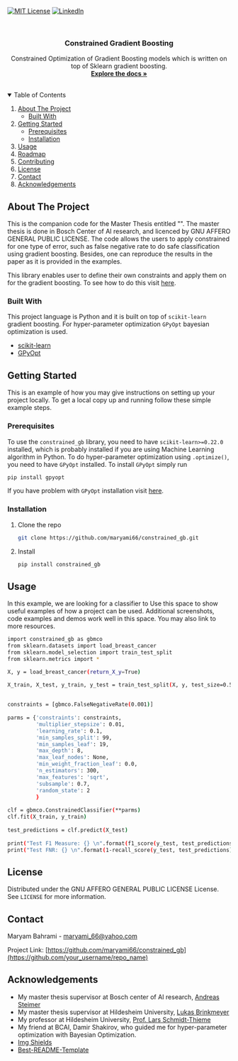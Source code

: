 [![MIT License][license-shield]][license-url]
[![LinkedIn][linkedin-shield]][linkedin-url]


<br />
<p align="center">
  <h3 align="center">Constrained Gradient Boosting</h3>

  <p align="center">
    Constrained Optimization of Gradient Boosting models which is written on top of Sklearn gradient boosting.
    <br />
    <a href="https://github.com/maryami66/constrained_gb"><strong>Explore the docs »</strong></a>
    <br />
    <br />
  </p>



<!-- TABLE OF CONTENTS -->
<details open="open">
  <summary>Table of Contents</summary>
  <ol>
    <li>
      <a href="#about-the-project">About The Project</a>
      <ul>
        <li><a href="#built-with">Built With</a></li>
      </ul>
    </li>
    <li>
      <a href="#getting-started">Getting Started</a>
      <ul>
        <li><a href="#prerequisites">Prerequisites</a></li>
        <li><a href="#installation">Installation</a></li>
      </ul>
    </li>
    <li><a href="#usage">Usage</a></li>
    <li><a href="#roadmap">Roadmap</a></li>
    <li><a href="#contributing">Contributing</a></li>
    <li><a href="#license">License</a></li>
    <li><a href="#contact">Contact</a></li>
    <li><a href="#acknowledgements">Acknowledgements</a></li>
  </ol>
</details>



<!-- ABOUT THE PROJECT -->
## About The Project
This is the companion code for the Master Thesis entitled "".
 The master thesis is done in Bosch Center of AI research, and licenced by GNU AFFERO GENERAL PUBLIC LICENSE.
 The code allows the users to apply constrained for one type of error, such as
false negative rate to do safe classification using gradient boosting. Besides, one can reproduce the
results in the paper as it is provided in the examples.

This library enables user to define their own constraints and apply them on for the gradient boosting.
 To see how to do this visit [here](https://github.com/maryami66/constrained_gb/blob/main/gradient_boosting_constrained_optimization/_constraints.py). 


### Built With

This project language is Python and it is built on top of `scikit-learn` gradient boosting. For hyper-parameter optimization `GPyOpt`
bayesian optimization is used.
* [scikit-learn](https://scikit-learn.org/stable/)
* [GPyOpt](https://sheffieldml.github.io/GPyOpt/)



<!-- GETTING STARTED -->
## Getting Started

This is an example of how you may give instructions on setting up your project locally.
To get a local copy up and running follow these simple example steps.

### Prerequisites

To use the `constrained_gb` library, you need to have `scikit-learn>=0.22.0` installed, 
which is probably installed if you are using Machine Learning algorithm in Python.
 To do hyper-parameter optimization using `.optimize()`, you need to have `GPyOpt` installed.
 To install `GPyOpt` simply run
 
  ```sh
  pip install gpyopt
  ```
If you have problem with `GPyOpt` installation visit [here](https://sheffieldml.github.io/GPyOpt/firststeps/index.html).
### Installation

1. Clone the repo
   ```sh
   git clone https://github.com/maryami66/constrained_gb.git
   ```
2. Install
   ```sh
   pip install constrained_gb
   ```


<!-- USAGE EXAMPLES -->
## Usage

In this example, we are looking for a classifier to 
Use this space to show useful examples of how a project can be used. Additional screenshots, code examples and demos work well in this space. You may also link to more resources.

   ```sh
   import constrained_gb as gbmco
   from sklearn.datasets import load_breast_cancer
   from sklearn.model_selection import train_test_split
   from sklearn.metrics import *

   X, y = load_breast_cancer(return_X_y=True)

   X_train, X_test, y_train, y_test = train_test_split(X, y, test_size=0.5, random_state=2)
    
    
   constraints = [gbmco.FalseNegativeRate(0.001)]
    
   parms = {'constraints': constraints,
            'multiplier_stepsize': 0.01,
            'learning_rate': 0.1,
            'min_samples_split': 99,
            'min_samples_leaf': 19,
            'max_depth': 8,
            'max_leaf_nodes': None,
            'min_weight_fraction_leaf': 0.0,
            'n_estimators': 300,
            'max_features': 'sqrt',
            'subsample': 0.7,
            'random_state': 2
            }
    
   clf = gbmco.ConstrainedClassifier(**parms)
   clf.fit(X_train, y_train)
    
   test_predictions = clf.predict(X_test)
    
   print("Test F1 Measure: {} \n".format(f1_score(y_test, test_predictions)))
   print("Test FNR: {} \n".format(1-recall_score(y_test, test_predictions)))
   ```

<!-- LICENSE -->
## License

Distributed under the GNU AFFERO GENERAL PUBLIC LICENSE License. See `LICENSE` for more information.



<!-- CONTACT -->
## Contact

Maryam Bahrami - maryami_66@yahoo.com

Project Link: [https://github.com/maryami66/constrained_gb](https://github.com/your_username/repo_name)



<!-- ACKNOWLEDGEMENTS -->
## Acknowledgements
* My master thesis supervisor at Bosch center of AI research, [Andreas Steimer](https://www.linkedin.com/in/andreas-steimer-phd-8a519b88/)
* My master thesis supervisor at Hildesheim University, [Lukas Brinkmeyer](https://www.ismll.uni-hildesheim.de/personen/brinkmeyer.html)
* My professor at Hildesheim University, [Prof. Lars Schmidt-Thieme](https://www.ismll.uni-hildesheim.de/personen/lst.html)
* My friend at BCAI, Damir Shakirov, who guided me for hyper-parameter optimization with Bayesian Optimization.
* [Img Shields](https://shields.io)
* [Best-README-Template](https://github.com/othneildrew/Best-README-Template)





<!-- MARKDOWN LINKS & IMAGES -->
<!-- https://www.markdownguide.org/basic-syntax/#reference-style-links -->
[license-shield]: https://img.shields.io/badge/LICENCE-AGPL-green
[license-url]: https://github.com/maryami66/constrained_gb/blob/main/LICENSE
[linkedin-shield]: https://img.shields.io/badge/-LinkedIn-black.svg?style=for-the-badge&logo=linkedin&colorB=555
[linkedin-url]: https://www.linkedin.com/in/maryam-bahrami-a6558496/
[product-screenshot]: images/screenshot.png
